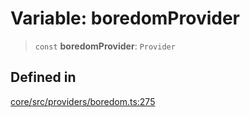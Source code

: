 # Variable: boredomProvider

> `const` **boredomProvider**: `Provider`

## Defined in

[core/src/providers/boredom.ts:275](https://github.com/ai16z/eliza/blob/ee5422db5e0eb83afc9385308b6f420315c50414/core/src/providers/boredom.ts#L275)
